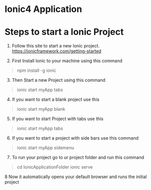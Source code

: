 # Ionic4 Application

Steps to start a Ionic Project
======================================
 1. Follow this site to start a new Ionic project.
 https://ionicframework.com/getting-started
 
 2. First Install Ionic to your machine using this command
 

>npm install -g ionic

3. Then Start a new Project using this command 


>ionic start myApp tabs

4. If you want to start a blank project use this
>ionic start myApp blank

5. If you want to start Project with tabs use this 
>ionic start myApp tabs

6. If you want to start a project with side bars use this command 
>ionic start myApp sidemenu

7. To run your project go to ur project folder and run this command 
>cd IonicApplicationFolder
>ionic serve 

8 Now it automatically opens your default browser and runs the initial project 

